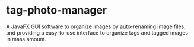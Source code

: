 # tag-photo-manager
A JavaFX GUI software to organize images by auto-renaming image files, and providing a easy-to-use interface to organize tags and tagged images in mass amount.
